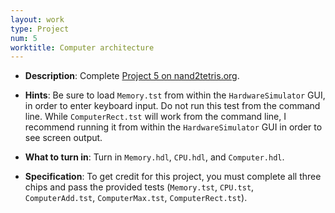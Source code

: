 ```yaml
---
layout: work
type: Project
num: 5
worktitle: Computer architecture
---
```


* **Description**: Complete [Project 5 on
      nand2tetris.org](https://www.nand2tetris.org/project05).

* **Hints**: Be sure to load `Memory.tst` from within the
  `HardwareSimulator` GUI, in order to enter keyboard input. Do not run
  this test from the command line. While `ComputerRect.tst` will work
  from the command line, I recommend running it from within the
  `HardwareSimulator` GUI in order to see screen output.

* **What to turn in**: Turn in `Memory.hdl`, `CPU.hdl`, and `Computer.hdl`.

* **Specification**: To get credit for this project, you must complete
  all three chips and pass the provided tests (`Memory.tst`,
  `CPU.tst`, `ComputerAdd.tst`, `ComputerMax.tst`, `ComputerRect.tst`).
